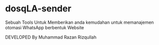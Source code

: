 # dosqLA-sender
Sebuah Tools Untuk Memberikan anda kemudahan untuk memanajemen otomasi WhatsApp berbentuk Website

DEVELOPED By Muhammad Razan Rizqullah
